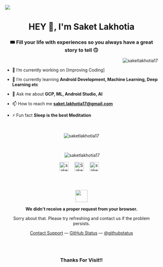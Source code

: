 <!-- NEW STUFF -->

![](https://github.com/saketlakhotia17/saketlakhotia17/blob/main/demo/Github%20.png)
<h1 align="center">HEY 👋, I'm Saket Lakhotia</h1>
<h3 align="center">🎟️ Fill your life with experiences so you always have a great story to tell 🙃</h3>


<p align="right"> <img src="https://komarev.com/ghpvc/?username=saketlakhotia17" alt="saketlakhotia17" /> </p>

- 🔭 I’m currently working on [Improving Coding]

- 🌱 I’m currently learning **Android Development, Machine Learning, Deep Learning etc**

<!--- 👨‍💻 All of my projects are available at [http://ganeshbhandarkar.github.io](http://ganeshbhandarkar.github.io)-->

- 💬 Ask me about **GCP, ML, Android Studio, AI**

- 📫 How to reach me **saket.lakhotia17@gmail.com**

- ⚡ Fun fact **Sleep is the best Meditation**


</br>
<p align="center"><img align="center" src="https://github-readme-stats.vercel.app/api/top-langs/?username=saketlakhotia17&show_icons=true&title_color=fff&icon_color=79ff97&text_color=9f9f9f&bg_color=0d1116&langs_count=10&layout=compact&hide=html" alt="saketlakhotia17" /></p>
</br>
<p align="center">&nbsp;<img align="center" src="https://github-readme-stats.vercel.app/api?username=saketlakhotia17&show_icons=true&title_color=fff&icon_color=79ff97&text_color=9f9f9f&bg_color=0d1116&count_private=true)" alt="saketlakhotia17" /></p>

<p align="center">
<a href="https://twitter.com/saketlakhotia17" target="blank"><img align="center" src="https://cdn.jsdelivr.net/npm/simple-icons@3.0.1/icons/twitter.svg" alt="saketlakhotia17" height="30" width="30" /></a>&nbsp;&nbsp;&nbsp;&nbsp;
<a href="https://www.linkedin.com/in/saket-lakhotia-428a57168/" target="blank"><img align="center" src="https://cdn.jsdelivr.net/npm/simple-icons@3.0.1/icons/linkedin.svg" alt="Saket Lakhotia" height="30" width="30" /></a>&nbsp;&nbsp;&nbsp;&nbsp;
<a href="https://www.instagram.com/saketlakhotia17/" target="blank"><img align="center" src="https://cdn.jsdelivr.net/npm/simple-icons@3.0.1/icons/instagram.svg" alt="saketlakhotia17" height="30" width="30" /></a>&nbsp;&nbsp;&nbsp;&nbsp;
</p>




<br>
<br>

<p align="center">
	<img width="40" src="https://github.githubassets.com/images/spinners/octocat-spinner-64.gif">
<p align="center"><strong>We didn't receive a proper request from your browser.</strong></p>
<p align="center">Sorry about that. Please try refreshing and contact us if the problem persists.</p>
<p align="center">
	<a href="https://saketlakhotia17.github.io/">Contact Support</a> —
	<a href="https://saketlakhotia17.github.io/">GitHub Status</a> —
	<a href="https://saketlakhotia17.github.io/">@githubstatus</a>
</p>
<p></p>
<p></p>
</p>

<br>
<br>
<h3 align="center">Thanks For Visit!! </h3>
<!-- EXTRA STUFF -->

<!-- <p align="left"><img src="https://devicons.github.io/devicon/devicon.git/icons/android/android-original-wordmark.svg" alt="android" width="40" height="40"/> <img src="https://devicons.github.io/devicon/devicon.git/icons/c/c-original.svg" alt="c" width="40" height="40"/> <img src="https://devicons.github.io/devicon/devicon.git/icons/cplusplus/cplusplus-original.svg" alt="cplusplus" width="40" height="40"/> <img src="https://devicons.github.io/devicon/devicon.git/icons/csharp/csharp-original.svg" alt="csharp" width="40" height="40"/> <img src="https://devicons.github.io/devicon/devicon.git/icons/css3/css3-original-wordmark.svg" alt="css3" width="40" height="40"/> <img src="https://www.vectorlogo.zone/logos/dartlang/dartlang-icon.svg" alt="dart" width="40" height="40"/> <img src="https://www.vectorlogo.zone/logos/firebase/firebase-icon.svg" alt="firebase" width="40" height="40"/> <img src="https://www.vectorlogo.zone/logos/flutterio/flutterio-icon.svg" alt="flutter" width="40" height="40"/> <img src="https://www.vectorlogo.zone/logos/gatsbyjs/gatsbyjs-icon.svg" alt="gastby" width="40" height="40"/> <img src="https://www.vectorlogo.zone/logos/git-scm/git-scm-icon.svg" alt="git" width="40" height="40"/> <img src="https://devicons.github.io/devicon/devicon.git/icons/html5/html5-original-wordmark.svg" alt="html5" width="40" height="40"/> <img src="https://devicons.github.io/devicon/devicon.git/icons/java/java-original-wordmark.svg" alt="java" width="40" height="40"/> <img src="https://devicons.github.io/devicon/devicon.git/icons/linux/linux-original.svg" alt="linux" width="40" height="40"/> <img src="https://devicons.github.io/devicon/devicon.git/icons/mysql/mysql-original-wordmark.svg" alt="mysql" width="40" height="40"/> <img src="https://devicons.github.io/devicon/devicon.git/icons/photoshop/photoshop-plain.svg" alt="photoshop" width="40" height="40"/> <img src="https://devicons.github.io/devicon/devicon.git/icons/python/python-original.svg" alt="python" width="40" height="40"/></p>
<p align="center">&nbsp;<img align="center" src="https://github-readme-stats.vercel.app/api?username=saketlakhotia17&show_icons=true" alt="saketlakhotia17" /></p>
<p align="center"><img align="center" src="https://github-readme-stats.vercel.app/api/top-langs/?username=saketlakhotia17&langs_count=10&layout=compact&hide=html" alt="saketlakhotia17" /></p>
-->
